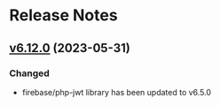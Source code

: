 # Release Notes

## [v6.12.0](https://github.com/Sleon4/Lion-Security/compare/v6.11.0...v6.12.0) (2023-05-31)

### Changed
- firebase/php-jwt library has been updated to v6.5.0